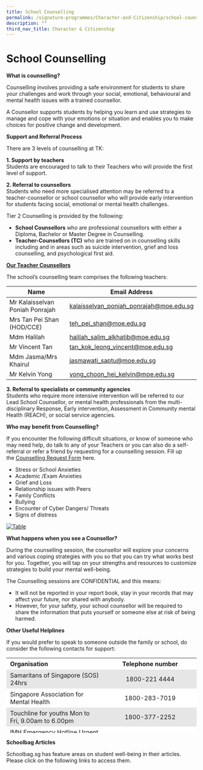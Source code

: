 ```yaml
---
title: School Counselling
permalink: /signature-programmes/Character-and-Citizenship/school-counselling/
description: ""
third_nav_title: Character & Citizenship
---
```

# School Counselling

**What is counselling?**

Counselling involves providing a safe environment for students to share your challenges and work through your social, emotional, behavioural and mental health issues with a trained counsellor.

A Counsellor supports students by helping you learn and use strategies to manage and cope with your emotions or situation and enables you to make choices for positive change and development.

**Support and Referral Process**

There are 3 levels of counselling at TK:  
  
**1\. Support by teachers**  
Students are encouraged to talk to their Teachers who will provide the first level of support.   
  
**2\. Referral to counsellors**  
Students who need more specialised attention may be referred to a teacher-counsellor or school counsellor who will provide early intervention for students facing social, emotional or mental health challenges.

Tier 2 Counselling is provided by the following:

*   **School Counsellors** who are professional counsellors with either a Diploma, Bachelor or Master Degree in Counselling.
*   **Teacher-Counsellors (TC)** who are trained on in counselling skills including and in areas such as suicide intervention, grief and loss counselling, and psychological first aid.

<b><u>Our Teacher Counsellors</u></b>

The school’s counselling team comprises the following teachers:

| Name                            | Email Address                           |
|---------------------------------|-----------------------------------------|
| Mr Kalaisselvan Poniah Ponrajah | kalaisselvan_poniah_ponrajah@moe.edu.sg |
| Mrs Tan Pei Shan (HOD/CCE)      | teh_pei_shan@moe.edu.sg                 |
| Mdm Halilah                     | halilah_salim_alkhatib@moe.edu.sg       |
| Mr Vincent Tan                  | tan_kok_leong_vincent@moe.edu.sg        |
| Mdm Jasma/Mrs Khairul           | jasmawati_saptu@moe.edu.sg              |
| Mr Kelvin Yong                  | yong_choon_hei_kelvin@moe.edu.sg        |

**3\. Referral to specialists or community agencies**  
Students who require more intensive intervention will be referred to our Lead School Counsellor, or mental health professionals from the multi-disciplinary Response, Early intervention, Assessment in Community mental Health (REACH), or social service agencies. 

**Who may benefit from Counselling?**

If you encounter the following difficult situations, or know of someone who may need help, do talk to any of your Teachers or you can also do a self-referral or refer a friend by requesting for a counselling session. Fill up the [Counselling Request Form](https://docs.google.com/forms/d/e/1FAIpQLSfwkn4nTKaLWyTWuPEFR7kfctXwrswBp4lxnyBcv_nWpjQa4A/viewform) here.

*   Stress or School Anxieties
*   Academic /Exam Anxieties
*   Grief and Loss
*   Relationship issues with Peers
*   Family Conflicts
*   Bullying
*   Encounter of Cyber Dangers/ Threats
*   Signs of distress

[![Table](https://tanjongkatongsec.moe.edu.sg/wp-content/uploads/2021/06/table-1024x549.png)](https://tanjongkatongsec.moe.edu.sg/wp-content/uploads/2021/06/table.png)

**What happens when you see a Counsellor?**

During the counselling session, the counsellor will explore your concerns and various coping strategies with you so that you can try what works best for you. Together, you will tap on your strengths and resources to customize strategies to build your mental well-being.

The Counselling sessions are CONFIDENTIAL and this means:

*   It will not be reported in your report book, stay in your records that may affect your future, nor shared with anybody. 
*   However, for your safety, your school counsellor will be required to share the information that puts yourself or someone else at risk of being harmed.

**Other Useful Helplines**

If you would prefer to speak to someone outside the family or school, do consider the following contacts for support:

<table style="box-sizing: inherit; border-collapse: collapse; border-spacing: 0px; max-width: 100%; width: 856.333px; height: 198px;"><tbody style="box-sizing: inherit;"><tr style="box-sizing: inherit; background: rgb(255, 255, 255); height: 23px;"><td style="box-sizing: inherit; padding: 5px 10px; width: 428.167px; height: 23px;"><strong style="box-sizing: inherit; font-weight: bold;">Organisation</strong></td><td style="box-sizing: inherit; padding: 5px 10px; width: 428.167px; text-align: center; height: 23px;"><strong style="box-sizing: inherit; font-weight: bold;">Telephone number</strong></td></tr><tr style="box-sizing: inherit; background: rgb(230, 230, 230); height: 23px;"><td style="box-sizing: inherit; padding: 5px 10px; width: 428.167px; height: 23px; text-align: left;">Samaritans of Singapore (SOS) 24hrs</td><td style="box-sizing: inherit; padding: 5px 10px; width: 428.167px; height: 23px; text-align: center;">1800-221 4444</td></tr><tr style="box-sizing: inherit; background: rgb(255, 255, 255); height: 44px;"><td style="box-sizing: inherit; padding: 5px 10px; width: 428.167px; height: 44px;">Singapore Association for Mental Health</td><td style="box-sizing: inherit; padding: 5px 10px; width: 428.167px; height: 44px; text-align: center;">1800-283-7019</td></tr><tr style="box-sizing: inherit; background: rgb(230, 230, 230); height: 44px;"><td style="box-sizing: inherit; padding: 5px 10px; width: 428.167px; height: 44px; text-align: left;">Touchline for youths Mon to Fri, 9.00am to 6.00pm</td><td style="box-sizing: inherit; padding: 5px 10px; width: 428.167px; height: 44px; text-align: center;">1800-377-2252</td></tr><tr style="box-sizing: inherit; background: rgb(255, 255, 255); height: 64px;"><td style="box-sizing: inherit; padding: 5px 10px; width: 428.167px; height: 64px;">IMH Emergency Hotline Urgent intervention for those who are facing a mental health crisis</td><td style="box-sizing: inherit; padding: 5px 10px; width: 428.167px; height: 64px; text-align: center;">6389-2222 (24 hours)</td></tr></tbody></table>

**Schoolbag Articles**

Schoolbag.sg has feature areas on student well-being in their articles. Please click on the following links to access them.